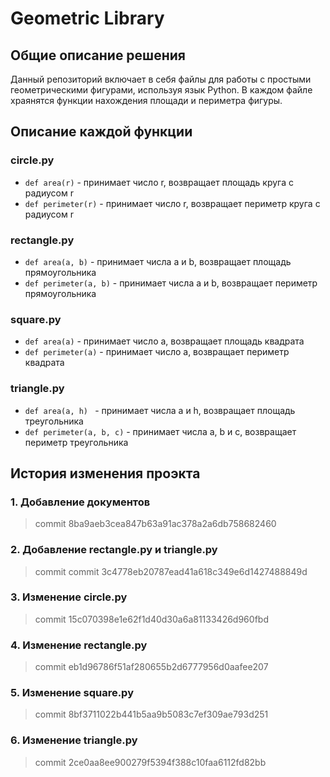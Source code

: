 # Geometric Library 
## Общие описание решения 
Данный репозиторий включает в себя файлы для работы с простыми геометрическими фигурами, используя язык Python. В каждом файле храянятся функции нахождения площади и периметра фигуры.
## Описание каждой функции
### circle.py
 - `def area(r)` - принимает число r, возвращает площадь круга с радиусом r
 - `def perimeter(r)` - принимает число r, возвращает периметр круга с радиусом r
 
### rectangle.py
 - `def area(a, b)` - принимает числа a и b, возвращает площадь прямоугольника
 - `def perimeter(a, b)` - принимает числа а и b, возвращает периметр прямоугольника

### square.py
 - `def area(a)` - принимает число а, возвращает площадь квадрата
 - `def perimeter(a)` - принимает число а, возвращает периметр квадрата
### triangle.py
 - `def area(a, h) ` - принимает числа а и h, возвращает площадь треугольника
 - `def perimeter(a, b, c)` - принимает числа a, b и с, возвращает периметр треугольника
## История изменения проэкта 
### 1. Добавление документов 
 > commit 8ba9aeb3cea847b63a91ac378a2a6db758682460
### 2. Добавление rectangle.py и triangle.py 
 > commit commit 3c4778eb20787ead41a618c349e6d1427488849d
### 3. Изменение circle.py
 > commit 15c070398e1e62f1d40d30a6a81133426d960fbd
### 4. Изменение rectangle.py
 > commit eb1d96786f51af280655b2d6777956d0aafee207
### 5. Изменение square.py
 > commit 8bf3711022b441b5aa9b5083c7ef309ae793d251
### 6. Изменение triangle.py
 > commit 2ce0aa8ee900279f5394f388c10faa6112fd82bb
